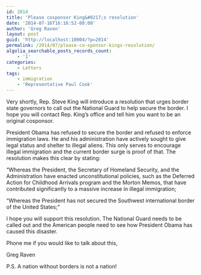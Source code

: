```yaml
---
id: 2014
title: 'Please cosponsor King&#8217;s resolution'
date: '2014-07-16T16:16:52-08:00'
author: 'Greg Raven'
layout: post
guid: 'http://localhost:10004/?p=2014'
permalink: /2014/07/please-co-sponsor-kings-resolution/
algolia_searchable_posts_records_count:
    - '1'
categories:
    - Letters
tags:
    - immigration
    - 'Representative Paul Cook'
---
```


Very shortly, Rep. Steve King will introduce a resolution that urges border state governors to call out the National Guard to help secure the border. I hope you will contact Rep. King’s office and tell him you want to be an original cosponsor.

President Obama has refused to secure the border and refused to enforce immigration laws. He and his administration have actively sought to give legal status and shelter to illegal aliens. This only serves to encourage illegal immigration and the current border surge is proof of that. The resolution makes this clear by stating:

“Whereas the President, the Secretary of Homeland Security, and the Administration have enacted unconstitutional policies, such as the Deferred Action for Childhood Arrivals program and the Morton Memos, that have contributed significantly to a massive increase in illegal immigration;

“Whereas the President has not secured the Southwest international border of the United States;”

I hope you will support this resolution. The National Guard needs to be called out and the American people need to see how President Obama has caused this disaster.

Phone me if you would like to talk about this,

Greg Raven

P.S. A nation without borders is not a nation!